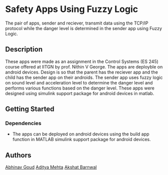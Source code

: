 # Safety Apps Using Fuzzy Logic

The pair of apps, sender and reciever, transmit data using the TCP/IP protocol while the danger level is determined in the sender app using Fuzzy Logic.

## Description

These apps were made as an assignment in the Control Systems (ES 245) course offered at IITGN by prof. Nithin V George. The apps are deployble on android devices. Design is so that the parent has the reciever app and the child has the sender app on their androids. The sender app uses fuzzy logic on sound level and acceleration level to determine the danger level and performs various functions based on the danger level. These apps were designed using simulink support package for android devices in matlab.

## Getting Started

### Dependencies

* The apps can be deployed on android devices using the build app function in MATLAB simulink support package for android devices.


## Authors

[Abhinav Goud](https://github.com/GoudAbhinav)
[Aditya Mehta](https://github.com/aditya-me13)
[Akshat Barnwal](https://github.com/brave-tarnished)
